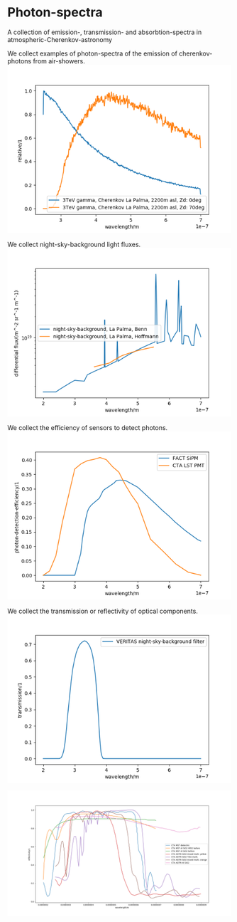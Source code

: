 # Photon-spectra
A collection of emission-, transmission- and absorbtion-spectra in atmospheric-Cherenkov-astronomy

We collect examples of photon-spectra of the emission of cherenkov-photons from air-showers.
![img](readme/cherenkov.png)

We collect night-sky-background light fluxes.
![img](readme/nsb.png)

We collect the efficiency of sensors to detect photons.
![img](readme/pde.png)

We collect the transmission or reflectivity of optical components.
![img](readme/transmission.png)

![img](readme/cta_mirrors.png)

